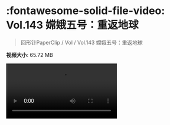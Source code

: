 # :fontawesome-solid-file-video: Vol.143 嫦娥五号：重返地球

> 回形针PaperClip / Vol / Vol.143 嫦娥五号：重返地球

**视频大小**: 65.72 MB

<div class="video"><video src="https://file.hsyhx.top/archive/回形针PaperClip/Vol/Vol.143 嫦娥五号：重返地球.mp4" controls preload>🤔 您的浏览器不支持 video 标签</video></div>